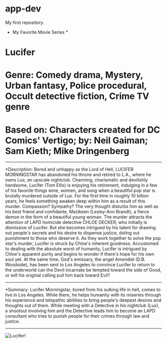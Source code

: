 # app-dev
My first repository.
* My Favorite Movie Series *
# Lucifer
# Genre: Comedy drama, Mystery, Urban fantasy, Police procedural, Occult detective fiction, Crime TV genre
# Based on: Characters created for DC Comics' Vertigo; by: Neil Gaiman; Sam Kieth; Mike Dringenberg
- - - 
*Description: Bored and unhappy as the Lord of Hell, LUCIFER MORNINGSTAR has abandoned his throne and retired to L.A., where he owns Lux, an upscale nightclub. Charming, charismatic and devilishly handsome, Lucifer (Tom Ellis) is enjoying his retirement, indulging in a few of his favorite things wine, women, and song when a beautiful pop star is brutally murdered outside of Lux. For the first time in roughly 10 billion years, he feels something awaken deep within him as a result of this murder. Compassion? Sympathy? The very thought disturbs him as well as his best friend and confidante, Mazikeen (Lesley-Ann Brandt), a fierce demon in the form of a beautiful young woman. The murder attracts the attention of LAPD homicide detective CHLOE DECKER, who initially is dismissive of Lucifer. But she becomes intrigued by his talent for drawing out people's secrets and his desire to dispense justice, doling out punishment to those who deserve it. As they work together to solve the pop star's murder, Lucifer is struck by Chloe's inherent goodness. Accustomed to dealing with the absolute worst of humanity, Lucifer is intrigued by Chloe's apparent purity and begins to wonder if there's hope for his own soul yet. At the same time, God's emissary, the angel Amendiel (D.B. Woodside), has been sent to Los Angeles to convince Lucifer to return to the underworld can the Devil incarnate be tempted toward the side of Good, or will his original calling pull him back toward Evil?
- - - 
*Summary: Lucifer Morningstar, bored from his sulking life in hell, comes to live in Los Angeles. While there, he helps humanity with its miseries through his experience and telepathic abilities to bring people's deepest desires and thoughts out of them. While meeting with a Detective in his nightclub (Lux), a shootout involving him and the Detective leads him to become an LAPD consultant who tries to punish people for their crimes through law and justice.
- - - 
![Lucifer!](https:[[//github.com/Beareser/app-dev/assets/[134124515/87fb55bc-9b59-474c-9391-4123cb02ae99](https://www.google.com/url?sa=i&url=https%3A%2F%2Ffilmdaily.co%2Fobsessions%2Flucifer%2Fbest-season-5-moments%2F&psig=AOvVaw2572S0XGVZAwVZ3Z0mT4EG&ust=1685451998640000&source=images&cd=vfe&ved=0CBEQjRxqFwoTCKDyj57Mmv8CFQAAAAAdAAAAABAE](https://www.google.com/url?sa=i&url=https%3A%2F%2Ffilmdaily.co%2Fobsessions%2Flucifer%2Fbest-season-5-moments%2F&psig=AOvVaw2572S0XGVZAwVZ3Z0mT4EG&ust=1685451998640000&source=images&cd=vfe&ved=0CBEQjRxqFwoTCKDyj57Mmv8CFQAAAAAdAAAAABAE))](https://filmdaily.co/wp-content/uploads/2020/08/lucifer-lede-2.jpg))
